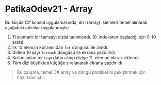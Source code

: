 # PatikaOdev21 - Array

Bu küçük C# konsol uygulamasında, dizi (array) işlemleri temel alınarak aşağıdaki adımlar uygulanmıştır:

1. 11 elemanlı bir tamsayı dizisi tanımlandı. (0. indeksten başladığı için 0-10 arası)
2. İlk 10 eleman kullanıcıdan `for` döngüsü ile alındı.
3. Girilen 10 sayı `foreach` döngüsü ile ekrana yazdırıldı.
4. Kullanıcıdan bir sayı daha alınıp diziye 11. eleman olarak eklendi.
5. Tüm dizi büyükten küçüğe sıralanarak ekrana yazdırıldı.

> Bu çalışma, temel C# array ve döngü pratiklerini pekiştirmek için hazırlanmıştır.
